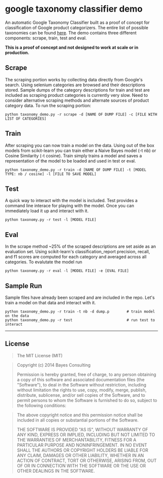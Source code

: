 google taxonomy classifier demo
=========

An automatic Google Taxonomy Classifier built as a proof of concept for classification of Google product categorizers. The entire list of possible taxonomies can be found [here](http://www.google.com/basepages/producttype/taxonomy.en-US.txt). The demo contains three different components: scrape, train, test and eval.

**This is a proof of concept and not designed to work at scale or in production.**

Scrape
------

The scraping portion works by collecting data directly from Google's search. Using selenium categories are browsed and their descriptions stored. Sample dumps of the category descriptions for train and test are included as scraping product categories is currently very slow. Need to consider alternative scraping methods and alternate sources of product category data. To run the scraping portion:

    python taxonomy_demo.py -r scrape -d [NAME OF DUMP FILE] -c [FILE WITH LIST OF CATEGORIES]

Train
-----

After scraping you can now train a model on the data. Using out of the box models from scikit-learn you can train either a Naive Bayes model (-t nb) or Cosine Similarity (-t cosine). Train simply trains a model and saves a representation of the model to be loaded and used in test or eval.

    python taxonomy_demo.py -r train -d [NAME OF DUMP FILE] -t [MODEL TYPE: nb / cosine] -l [FILE TO SAVE MODEL]

Test
------

A quick way to interact with the model is included. Test provides a command line interace for playing with the model. Once you can immediately load it up and interact with it.

    python taxonomy.py -r test -l [MODEL FILE]

Eval
----

In the scrape method ~25% of the scraped descriptions are set aside as an evaluation set. Using scikit-learn's classification_report precision, recall, and f1 scores are computed for each category and averaged across all categories. To evalutate the model run

    python taxonomy.py -r eval -l [MODEL FILE] -e [EVAL FILE]

Sample Run
----------

Sample files have already been scraped and are included in the repo. Let's train a model on that data and interact with it.

    python taxonomy_demo.py -r train -t nb -d dump.p        # train model on the data
    python taxonomy_demo.py -r test                         # run test to interact


-------
License
-------

> The MIT License (MIT)

> Copyright (c) 2014 Bayes Consulting
>
> Permission is hereby granted, free of charge, to any person obtaining a copy
> of this software and associated documentation files (the "Software"), to deal
> in the Software without restriction, including without limitation the rights
> to use, copy, modify, merge, publish, distribute, sublicense, and/or sell
> copies of the Software, and to permit persons to whom the Software is
> furnished to do so, subject to the following conditions:

> The above copyright notice and this permission notice shall be included in all
> copies or substantial portions of the Software.
>
> THE SOFTWARE IS PROVIDED "AS IS", WITHOUT WARRANTY OF ANY KIND, EXPRESS OR
> IMPLIED, INCLUDING BUT NOT LIMITED TO THE WARRANTIES OF MERCHANTABILITY,
> FITNESS FOR A PARTICULAR PURPOSE AND NONINFRINGEMENT. IN NO EVENT SHALL THE
> AUTHORS OR COPYRIGHT HOLDERS BE LIABLE FOR ANY CLAIM, DAMAGES OR OTHER
> LIABILITY, WHETHER IN AN ACTION OF CONTRACT, TORT OR OTHERWISE, ARISING FROM,
> OUT OF OR IN CONNECTION WITH THE SOFTWARE OR THE USE OR OTHER DEALINGS IN THE
> SOFTWARE.
